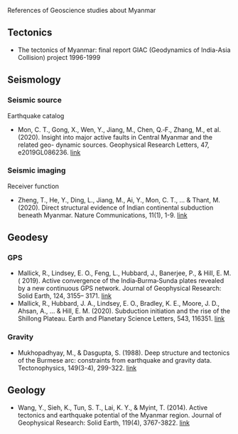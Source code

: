 
References of Geoscience studies about Myanmar

## Tectonics

- The tectonics of Myanmar: final report GIAC (Geodynamics of India-Asia Collision) project 1996-1999


## Seismology

### Seismic source

Earthquake catalog

- Mon, C. T., Gong, X., Wen, Y., Jiang, M., Chen, Q.‐F., Zhang, M., et al. (2020). Insight into major active faults in Central Myanmar and the related geo- dynamic sources. Geophysical Research Letters, 47, e2019GL086236. [link](https://doi.org/10.1029/2019GL086236)


### Seismic imaging

Receiver function

- Zheng, T., He, Y., Ding, L., Jiang, M., Ai, Y., Mon, C. T., ... & Thant, M. (2020). Direct structural evidence of Indian continental subduction beneath Myanmar. Nature Communications, 11(1), 1-9. [link](https://www.nature.com/articles/s41467-020-15746-3)


## Geodesy

### GPS

- Mallick, R., Lindsey, E. O., Feng, L., Hubbard, J., Banerjee, P., & Hill, E. M. ( 2019). Active convergence of the India‐Burma‐Sunda plates revealed by a new continuous GPS network. Journal of Geophysical Research: Solid Earth, 124, 3155– 3171. [link](https://doi.org/10.1029/2018JB016480)
- Mallick, R., Hubbard, J. A., Lindsey, E. O., Bradley, K. E., Moore, J. D., Ahsan, A., ... & Hill, E. M. (2020). Subduction initiation and the rise of the Shillong Plateau. Earth and Planetary Science Letters, 543, 116351. [link](https://doi.org/10.1016/j.epsl.2020.116351)


### Gravity

- Mukhopadhyay, M., & Dasgupta, S. (1988). Deep structure and tectonics of the Burmese arc: constraints from earthquake and gravity data. Tectonophysics, 149(3-4), 299-322. [link](https://doi.org/10.1016/0040-1951(88)90180-1)

## Geology

- Wang, Y., Sieh, K., Tun, S. T., Lai, K. Y., & Myint, T. (2014). Active tectonics and earthquake potential of the Myanmar region. Journal of Geophysical Research: Solid Earth, 119(4), 3767-3822. [link](https://doi.org/10.1002/2013JB010762)

